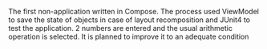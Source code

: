 The first non-application written in Compose.
The process used ViewModel to save the state of objects in case of layout recomposition and JUnit4 to test the application.
2 numbers are entered and the usual arithmetic operation is selected.
It is planned to improve it to an adequate condition
